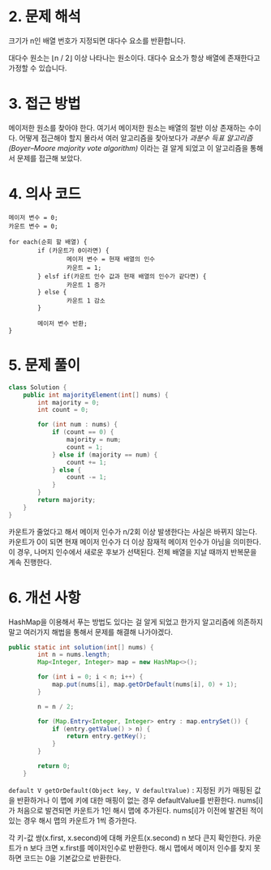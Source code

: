 # 2. 문제 해석
크기가 n인 배열 번호가 지정되면 대다수 요소를 반환합니다.

대다수 원소는 ⌊n / 2⌋ 이상 나타나는 원소이다. 대다수 요소가 항상 배열에 존재한다고 가정할 수 있습니다.

# 3. 접근 방법
메이저한 원소를 찾아야 한다. 여기서 메이저한 원소는 배열의 절반 이상 존재하는 수이다. 어떻게 접근해야 할지 몰라서 여러 알고리즘을 찾아보다가 *과분수 득표 알고리즘(Boyer–Moore majority vote algorithm)* 이라는 걸 알게 되었고 이 알고리즘을 통해서 문제를 접근해 보았다.
# 4. 의사 코드
```
메이저 변수 = 0;
카운트 변수 = 0;

for each(순회 할 배열) {
		if (카운트가 0이라면) {
				메이저 변수 = 현재 배열의 인수
				카운트 = 1;
		} elsf if(카운트 인수 값과 현재 배열의 인수가 같다면) {
				카운트 1 증가
		} else {
				카운트 1 감소
		}
		
		메이저 변수 반환;
}
```
# 5. 문제 풀이
```java
class Solution {
    public int majorityElement(int[] nums) {
        int majority = 0;
        int count = 0;

        for (int num : nums) {
            if (count == 0) {
                majority = num;
                count = 1;
            } else if (majority == num) {
                count += 1;
            } else {
                count -= 1;
            }
        }
        return majority;
    }
}
```

카운트가 줄었다고 해서 메이저 인수가 n/2회 이상 발생한다는 사실은 바뀌지 않는다.
카운트가 0이 되면 현재 메이저 인수가 더 이상 잠재적 메이저 인수가 아님을 의미한다. 이 경우, 나머지 인수에서 새로운 후보가 선택된다.
전체 배열을 지날 때까지 반복문을 계속 진행한다.

# 6. 개선 사항
HashMap을 이용해서 푸는 방법도 있다는 걸 알게 되었고 한가지 알고리즘에 의존하지 말고 여러가지 해법을 통해서 문제를 해결해 나가야겠다.
```java
public static int solution(int[] nums) {
        int n = nums.length;
        Map<Integer, Integer> map = new HashMap<>();

        for (int i = 0; i < n; i++) {
            map.put(nums[i], map.getOrDefault(nums[i], 0) + 1);
        }

        n = n / 2;

        for (Map.Entry<Integer, Integer> entry : map.entrySet()) {
            if (entry.getValue() > n) {
                return entry.getKey();
            }
        }

        return 0;
    }
```
`default V getOrDefault(Object key, V defaultValue)` : 지정된 키가 매핑된 값을 반환하거나 이 맵에 키에 대한 매핑이 없는 경우 defaultValue를 반환한다.
nums[i]가 처음으로 발견되면 카운트가 1인 해시 맵에 추가된다.
nums[i]가 이전에 발견된 적이 있는 경우 해시 맵의 카운트가 1씩 증가한다.

각 키-값 쌍(x.first, x.second)에 대해 카운트(x.second) n 보다 큰지 확인한다. 카운트가 n 보다 크면 x.first를 메이저인수로 반환한다.
해시 맵에서 메이저 인수를 찾지 못하면 코드는 0을 기본값으로 반환한다.
